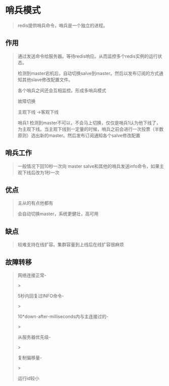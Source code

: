 # 哨兵模式

> redis提供哨兵命令，哨兵是一个独立的进程。

## 作用

> 通过发送命令给服务器。等待redis响应。从而监控多个redis实例的运行状态。
>
> 检测到master宕机后，自动切换salve到master。然后以发布订阅的方式通知其他slave修改配置文件。
>
> 各个哨兵之间还会互相监控。形成多哨兵模式
>
> 故障切换
>
> 主观下线 -&gt;客观下线
>
> 哨兵1 检测到master不可以，不会马上切换，仅仅是哨兵1认为他下线了，为主观下线。当主观下线到一定量的时候，哨兵之前会进行一次投票（半数原则）选出新的master。然后发布订阅通知各个salve修改配置

## 哨兵工作

> 一般情况下回10秒一次向 master salve和其他的哨兵发送info命令，如果主观下线后改为1秒一次

## 优点

> 主从的有点他都有
>
> 会自动切换master，系统更健壮，高可用

## 缺点

> 较难支持在线扩容。集群容量到上线后在线扩容很麻烦

## 故障转移

> 网络连接正常-
>
> &gt;
>
> 5秒内回复过INFO命令-
>
> &gt;
>
> 10\*down-after-milliseconds内与主连接过的-
>
> &gt;
>
> 从服务器优先级-
>
> &gt;
>
> 复制偏移量-
>
> &gt;
>
> 运行id较小



